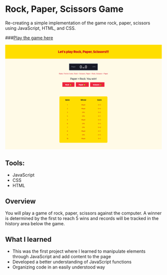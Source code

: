 # Rock, Paper, Scissors Game

Re-creating a simple implementation of the game rock, paper, scissors using JavaScript, HTML, and CSS.

###[Play the game here](https://johnlombardi389.github.io/rock-paper-scissors/)

![Screenshot](/images/rps-img.png)

## Tools:

- JavaScript
- CSS
- HTML

## Overview

You will play a game of rock, paper, scissors against the computer. A winner is determined by the first to reach 5 wins and records will be tracked in the history area below the game.

## What I learned

- This was the first project where I learned to manipulate elements through JavaScript and add content to the page
- Developed a better understanding of JavaScript functions
- Organizing code in an easily understood way
